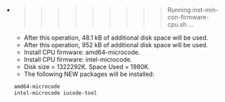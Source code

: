 * >>>>>>>>> Running inst-min-con-firmware-cpu.sh ...
  * After this operation, 48.1 kB of additional disk space will be used.
  * After this operation, 952 kB of additional disk space will be used.
  * Install CPU firmware: amd64-microcode.
  * Install CPU firmware: intel-microcode.
  * Disk size = 1322292K. Space Used = 1980K.
  * The following NEW packages will be installed:
  ```bash
  amd64-microcode
  intel-microcode iucode-tool
  ```
